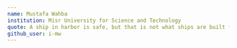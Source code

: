 ```yaml
---
name: Mustafa Wahba
institution: Misr University for Science and Technology
quote: A ship in harbor is safe, but that is not what ships are built for
github_user: i-mw
---
```

